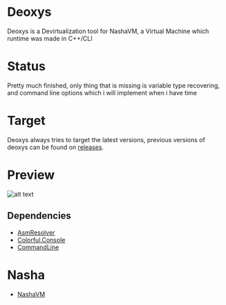 # Deoxys
Deoxys is a Devirtualization tool for NashaVM, a Virtual Machine which runtime was made in C++/CLI
# Status
Pretty much finished, only thing that is missing is variable type recovering, and command line options which i will implement when i have time

# Target
Deoxys always tries to target the latest versions, previous versions of deoxys can be found on [releases](https://github.com/StackUnderflowRE/Deoxys/releases).

# Preview
![alt text](https://i.imgur.com/aEFdf1K.png)

Dependencies
------------
- [AsmResolver](https://github.com/Washi1337/AsmResolver)
- [Colorful.Console](https://github.com/tomakita/Colorful.Console)
- [CommandLine](https://github.com/commandlineparser/commandline)
# Nasha
- [NashaVM](https://github.com/Mrakovic-ORG/NashaVM/)
